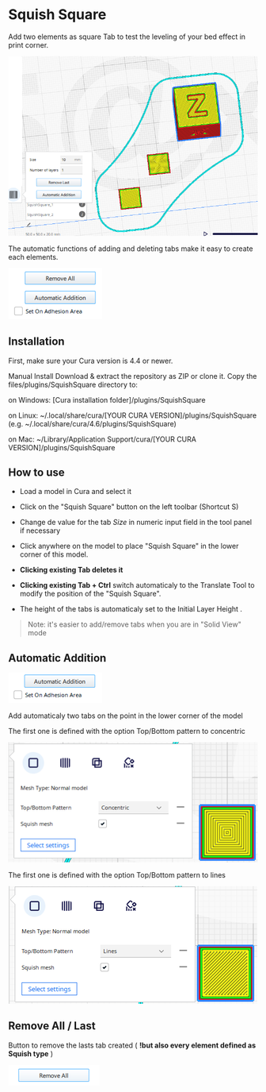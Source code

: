 # Squish Square
Add two elements as square Tab to test the leveling of your bed effect in print corner. 

![Square Tabs](./images/SquishSquare.png)


The automatic functions of adding and deleting tabs make it easy to create each elements.

![Automatic Function](./images/buttons.png)

## Installation
First, make sure your Cura version is  4.4 or newer.

Manual Install Download & extract the repository as ZIP or clone it. Copy the files/plugins/SquishSquare directory to:

on Windows: [Cura installation folder]/plugins/SquishSquare

on Linux: ~/.local/share/cura/[YOUR CURA VERSION]/plugins/SquishSquare (e.g. ~/.local/share/cura/4.6/plugins/SquishSquare)

on Mac: ~/Library/Application Support/cura/[YOUR CURA VERSION]/plugins/SquishSquare


## How to use

- Load a model in Cura and select it
- Click on the "Squish Square" button on the left toolbar  (Shortcut S)
- Change de value for the tab *Size* in numeric input field in the tool panel if necessary

- Click anywhere on the model to place "Squish Square" in the lower corner of this model.

- **Clicking existing Tab deletes it**

- **Clicking existing Tab + Ctrl** switch automaticaly to the Translate Tool to modify the position of the "Squish Square".

* The height of the tabs is automaticaly set to the Initial Layer Height .

>Note: it's easier to add/remove tabs when you are in "Solid View" mode


## Automatic Addition

![Automatic Addition](./images/addition.png)


Add automaticaly two tabs on the point in the lower corner of the model

The first one is defined with the option Top/Bottom pattern to concentric

![Top/Bottom pattern to concentric](./images/topbottomconcentric.png)

The first one is defined with the option Top/Bottom pattern to lines

![Top/Bottom pattern to lines](./images/topbottomlines.png)



## Remove All / Last

Button to remove the lasts tab created ( **!but also every element defined as Squish type** )

![Remove All](./images/remove_all.png)

